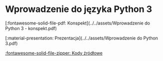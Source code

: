 # Wprowadzenie do języka Python 3

[:fontawesome-solid-file-pdf: Konspekt](../../assets/Wprowadzenie do Python 3 - konspekt.pdf)

[:material-presentation: Prezentacja](../../assets/Wprowadzenie do Python 3.pdf)

[:fontawesome-solid-file-zipper: Kody źródłowe](../../assets/wprowadzenie_python3_programy.zip)
